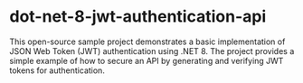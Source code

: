 # dot-net-8-jwt-authentication-api
This open-source sample project demonstrates a basic implementation of JSON Web Token (JWT) authentication using .NET 8. The project provides a simple example of how to secure an API by generating and verifying JWT tokens for authentication.
